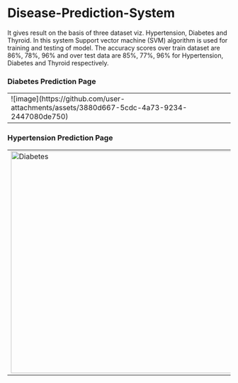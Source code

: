 # Disease-Prediction-System
It gives result on the basis of three dataset viz. Hypertension, Diabetes and Thyroid. In this system Support vector machine (SVM) algorithm is used for training and testing of model. The accuracy scores over train dataset are 86%, 78%, 96% and over test data are 85%, 77%, 96% for Hypertension, Diabetes and Thyroid respectively. 

### Diabetes Prediction Page
<table>
  <tr>
    <td>
    ![image](https://github.com/user-attachments/assets/3880d667-5cdc-4a73-9234-2447080de750)
  </td>
  </tr>
</table>

### Hypertension Prediction Page
<table>
  <tr>
    <td>
     <img (src= "https://github.com/user-attachments/assets/f32f24d0-f95b-4225-82a4-9a51584111f7" alt="Diabetes" width="500 height="350)</img>

  </td>
  </tr>
</table>



